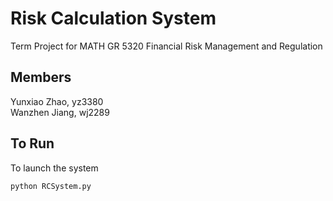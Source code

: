 # Risk Calculation System
  
  
Term Project for MATH GR 5320 Financial Risk Management and Regulation  

  

## Members

Yunxiao Zhao, yz3380    
Wanzhen Jiang, wj2289


## To Run

To launch the system
```
python RCSystem.py 
```
